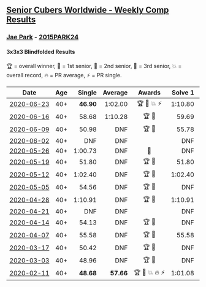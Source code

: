 <style>table {white-space: nowrap;}</style>

## [Senior Cubers Worldwide - Weekly Comp Results](/scw-comp/results/)
### [Jae Park](README.md) - [2015PARK24](https://www.worldcubeassociation.org/persons/2015PARK24?event=333bf)
#### 3x3x3 Blindfolded Results

🏆 = overall winner, 🥇 = 1st senior, 🥈 = 2nd senior, 🥉 = 3rd senior, 💥 = overall record, 🔥 = PR average, ⚡ = PR single.

| Date | Age | Single | Average | Awards | Solve 1 | Solve 2 | Solve 3 | Video |
| :--: | :--: | --: | --: | :--: | --: | --: | --: | :-- |
| [2020-06-23](../../results/333bf/2020-06-23.md) | 40+ | **46.90** | 1:02.00 | 🏆 🥇 💥 ⚡ | 1:10.80 | 1:08.30 | **46.90** | [Link](https://www.facebook.com/events/850175445522887/permalink/852285558645209/) |
| [2020-06-16](../../results/333bf/2020-06-16.md) | 40+ | 58.68 | 1:10.28 | 🏆 🥇 | 59.69 | 1:32.48 | 58.68 | [Link](https://www.facebook.com/events/208176410240808/permalink/209854233406359/) |
| [2020-06-09](../../results/333bf/2020-06-09.md) | 40+ | 50.98 | DNF | 🏆 🥇 | 55.78 | 50.98 | DNF | [Link](https://www.facebook.com/events/620460455211235/permalink/622049145052366/) |
| [2020-06-02](../../results/333bf/2020-06-02.md) | 40+ | DNF | DNF |  | DNF | DNF | DNF | [Link](https://www.facebook.com/events/323619661956372/permalink/325811025070569/) |
| [2020-05-26](../../results/333bf/2020-05-26.md) | 40+ | 1:00.73 | DNF | 🥇 | DNF | DNF | 1:00.73 | [Link](https://www.facebook.com/events/1531820936993798/permalink/1534279060081319/) |
| [2020-05-19](../../results/333bf/2020-05-19.md) | 40+ | 51.80 | DNF | 🏆 🥇 | 51.80 | DNF | DNF | [Link](https://www.facebook.com/events/2608037409484307/permalink/2609676329320415/) |
| [2020-05-12](../../results/333bf/2020-05-12.md) | 40+ | 1:02.40 | DNF | 🏆 🥇 | 1:02.40 | 1:15.25 | DNF | [Link](https://www.facebook.com/events/367340484222677/permalink/368871534069572/) |
| [2020-05-05](../../results/333bf/2020-05-05.md) | 40+ | 54.56 | DNF | 🏆 🥇 | DNF | 54.56 | DNF | [Link](https://www.facebook.com/events/2624652641189887/permalink/2627851630869988/) |
| [2020-04-28](../../results/333bf/2020-04-28.md) | 40+ | 1:10.91 | DNF | 🏆 🥇 | 1:10.91 | DNF | DNF | [Link](https://www.facebook.com/events/534758690547855/permalink/534848220538902/) |
| [2020-04-21](../../results/333bf/2020-04-21.md) | 40+ | DNF | DNF |  | DNF | DNF | DNF | [Link](https://www.facebook.com/events/1312095715657208/permalink/1313272208872892/) |
| [2020-04-14](../../results/333bf/2020-04-14.md) | 40+ | 54.13 | DNF | 🏆 🥇 | DNF | DNF | 54.13 | [Link](https://www.facebook.com/events/232067087873656/permalink/232495074497524/) |
| [2020-04-07](../../results/333bf/2020-04-07.md) | 40+ | 55.58 | DNF | 🏆 🥇 | 55.58 | DNF | DNF | [Link](https://www.facebook.com/events/258196271885699/permalink/259236678448325/) |
| [2020-03-17](../../results/333bf/2020-03-17.md) | 40+ | 50.42 | DNF | 🏆 🥇 | DNF | 50.42 | DNF | [Link](https://www.facebook.com/events/616010612582835/permalink/617628172421079/) |
| [2020-03-03](../../results/333bf/2020-03-03.md) | 40+ | 48.96 | DNF | 🏆 🥇 | DNF | 1:06.76 | 48.96 | [Link](https://www.facebook.com/events/186820176097844/permalink/188015709311624/) |
| [2020-02-11](../../results/333bf/2020-02-11.md) | 40+ | **48.68** | **57.66** | 🏆 🥇 💥 🔥 ⚡ | 1:01.08 | 1:03.21 | **48.68** | [Link](https://www.facebook.com/events/173728187264773/permalink/173945660576359/) |


<!-- Global site tag (gtag.js) - Google Analytics -->
<script async src="https://www.googletagmanager.com/gtag/js?id=UA-86348435-3"></script>
<script>window.dataLayer = window.dataLayer || []; function gtag() {dataLayer.push(arguments);} gtag('js', new Date()); gtag('config', 'UA-86348435-3');</script>
